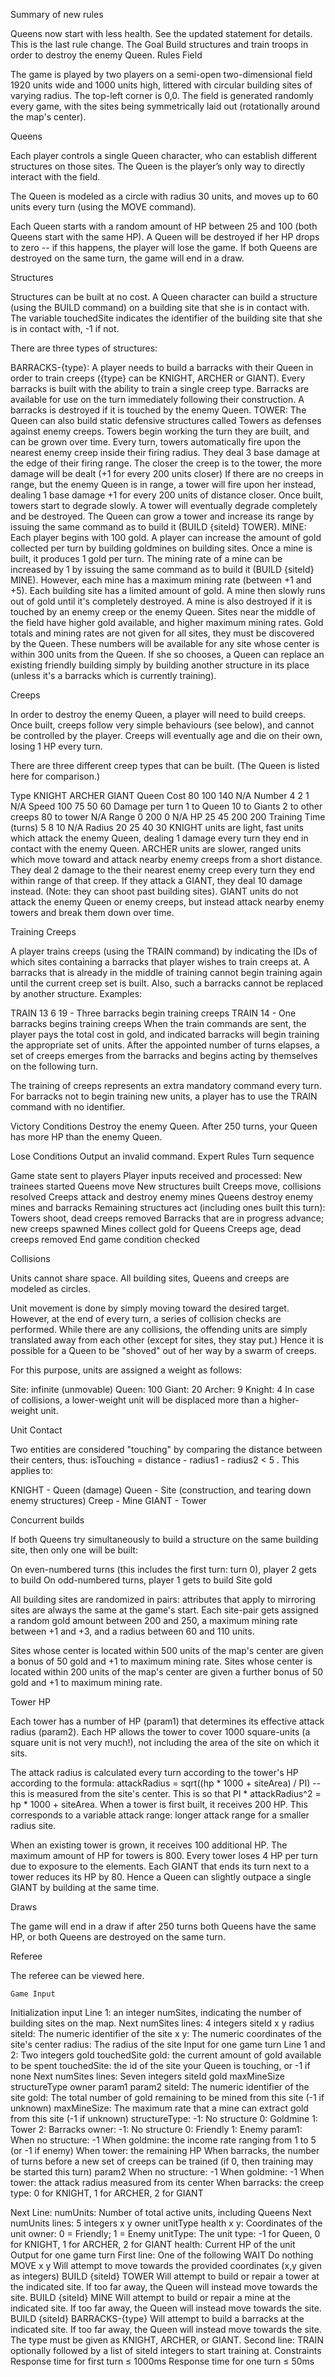 
Summary of new rules

Queens now start with less health.
See the updated statement for details.
This is the last rule change.
 	The Goal
Build structures and train troops in order to destroy the enemy Queen.
 	Rules
Field

The game is played by two players on a semi-open two-dimensional field 1920 units wide and 1000 units high, littered with circular building sites of varying radius. The top-left corner is 0,0. The field is generated randomly every game, with the sites being symmetrically laid out (rotationally around the map's center).

 
Queens

Each player controls a single Queen character, who can establish different structures on those sites. The Queen is the player’s only way to directly interact with the field.

The Queen is modeled as a circle with radius 30 units, and moves up to 60 units every turn (using the MOVE command).

Each Queen starts with a random amount of HP between 25 and 100 (both Queens start with the same HP). A Queen will be destroyed if her HP drops to zero -- if this happens, the player will lose the game. If both Queens are destroyed on the same turn, the game will end in a draw.

 
Structures

Structures can be built at no cost. A Queen character can build a structure (using the BUILD command) on a building site that she is in contact with. The variable touchedSite indicates the identifier of the building site that she is in contact with, -1 if not.

There are three types of structures:
 

BARRACKS-{type}: A player needs to build a barracks with their Queen in order to train creeps ({type} can be KNIGHT, ARCHER or GIANT). Every barracks is built with the ability to train a single creep type. Barracks are available for use on the turn immediately following their construction. A barracks is destroyed if it is touched by the enemy Queen.
TOWER: The Queen can also build static defensive structures called Towers as defenses against enemy creeps. Towers begin working the turn they are built, and can be grown over time. Every turn, towers automatically fire upon the nearest enemy creep inside their firing radius. They deal 3 base damage at the edge of their firing range. The closer the creep is to the tower, the more damage will be dealt (+1 for every 200 units closer) If there are no creeps in range, but the enemy Queen is in range, a tower will fire upon her instead, dealing 1 base damage +1 for every 200 units of distance closer. Once built, towers start to degrade slowly. A tower will eventually degrade completely and be destroyed. The Queen can grow a tower and increase its range by issuing the same command as to build it (BUILD {siteId} TOWER).
MINE: Each player begins with 100 gold. A player can increase the amount of gold collected per turn by building goldmines on building sites. Once a mine is built, it produces 1 gold per turn. The mining rate of a mine can be increased by 1 by issuing the same command as to build it (BUILD {siteId} MINE). However, each mine has a maximum mining rate (between +1 and +5). Each building site has a limited amount of gold. A mine then slowly runs out of gold until it's completely destroyed. A mine is also destroyed if it is touched by an enemy creep or the enemy Queen. Sites near the middle of the field have higher gold available, and higher maximum mining rates. Gold totals and mining rates are not given for all sites, they must be discovered by the Queen. These numbers will be available for any site whose center is within 300 units from the Queen.
If she so chooses, a Queen can replace an existing friendly building simply by building another structure in its place (unless it's a barracks which is currently training).

 
Creeps

In order to destroy the enemy Queen, a player will need to build creeps. Once built, creeps follow very simple behaviours (see below), and cannot be controlled by the player. Creeps will eventually age and die on their own, losing 1 HP every turn.

There are three different creep types that can be built. (The Queen is listed here for comparison.)

Type	KNIGHT	ARCHER	GIANT	Queen
Cost	80	100	140	N/A
Number	4	2	1	N/A
Speed	100	75	50	60
Damage per turn	1 to Queen	10 to Giants
2 to other creeps	80 to tower	N/A
Range	0	200	0	N/A
HP	25	45	200	200
Training Time (turns)	5	8	10	N/A
Radius	20	25	40	30
KNIGHT units are light, fast units which attack the enemy Queen, dealing 1 damage every turn they end in contact with the enemy Queen.
ARCHER units are slower, ranged units which move toward and attack nearby enemy creeps from a short distance. They deal 2 damage to the their nearest enemy creep every turn they end within range of that creep. If they attack a GIANT, they deal 10 damage instead. (Note: they can shoot past building sites).
GIANT units do not attack the enemy Queen or enemy creeps, but instead attack nearby enemy towers and break them down over time.
 
Training Creeps

A player trains creeps (using the TRAIN command) by indicating the IDs of which sites containing a barracks that player wishes to train creeps at. A barracks that is already in the middle of training cannot begin training again until the current creep set is built. Also, such a barracks cannot be replaced by another structure. Examples:

TRAIN 13 6 19 - Three barracks begin training creeps
TRAIN 14 - One barracks begins training creeps
When the train commands are sent, the player pays the total cost in gold, and indicated barracks will begin training the appropriate set of units. After the appointed number of turns elapses, a set of creeps emerges from the barracks and begins acting by themselves on the following turn.

The training of creeps represents an extra mandatory command every turn. For barracks not to begin training new units, a player has to use the TRAIN command with no identifier.

 
Victory Conditions
Destroy the enemy Queen.
After 250 turns, your Queen has more HP than the enemy Queen.
 
Lose Conditions
Output an invalid command.
 	Expert Rules
Turn sequence

Game state sent to players
Player inputs received and processed:
New trainees started
Queens move
New structures built
Creeps move, collisions resolved
Creeps attack and destroy enemy mines
Queens destroy enemy mines and barracks
Remaining structures act (including ones built this turn):
Towers shoot, dead creeps removed
Barracks that are in progress advance; new creeps spawned
Mines collect gold for Queens
Creeps age, dead creeps removed
End game condition checked
 
Collisions

Units cannot share space. All building sites, Queens and creeps are modeled as circles.

Unit movement is done by simply moving toward the desired target. However, at the end of every turn, a series of collision checks are performed. While there are any collisions, the offending units are simply translated away from each other (except for sites, they stay put.) Hence it is possible for a Queen to be "shoved" out of her way by a swarm of creeps.

For this purpose, units are assigned a weight as follows:

Site: infinite (unmovable)
Queen: 100
Giant: 20
Archer: 9
Knight: 4
In case of collisions, a lower-weight unit will be displaced more than a higher-weight unit.

 
Unit Contact

Two entities are considered "touching" by comparing the distance between their centers, thus: isTouching = distance - radius1 - radius2 < 5 . This applies to:

KNIGHT - Queen (damage)
Queen - Site (construction, and tearing down enemy structures)
Creep - Mine
GIANT - Tower
 
Concurrent builds

If both Queens try simultaneously to build a structure on the same building site, then only one will be built:

On even-numbered turns (this includes the first turn: turn 0), player 2 gets to build
On odd-numbered turns, player 1 gets to build
Site gold

All building sites are randomized in pairs: attributes that apply to mirroring sites are always the same at the game's start. Each site-pair gets assigned a random gold amount between 200 and 250, a maximum mining rate between +1 and +3, and a radius between 60 and 110 units.

Sites whose center is located within 500 units of the map's center are given a bonus of 50 gold and +1 to maximum mining rate. Sites whose center is located within 200 units of the map's center are given a further bonus of 50 gold and +1 to maximum mining rate.

 
Tower HP

Each tower has a number of HP (param1) that determines its effective attack radius (param2). Each HP allows the tower to cover 1000 square-units (a square unit is not very much!), not including the area of the site on which it sits.

The attack radius is calculated every turn according to the tower's HP according to the formula: attackRadius = sqrt((hp * 1000 + siteArea) / PI) -- this is measured from the site's center. This is so that PI * attackRadius^2 = hp * 1000 + siteArea. When a tower is first built, it receives 200 HP. This corresponds to a variable attack range: longer attack range for a smaller radius site.

When an existing tower is grown, it receives 100 additional HP. The maximum amount of HP for towers is 800. Every tower loses 4 HP per turn due to exposure to the elements. Each GIANT that ends its turn next to a tower reduces its HP by 80. Hence a Queen can slightly outpace a single GIANT by building at the same time.

 
Draws

The game will end in a draw if after 250 turns both Queens have the same HP, or both Queens are destroyed on the same turn.

 
Referee

The referee can be viewed here.

 	Game Input
Initialization input
Line 1: an integer numSites, indicating the number of building sites on the map.
Next numSites lines: 4 integers siteId x y radius
siteId: The numeric identifier of the site
x y: The numeric coordinates of the site's center
radius: The radius of the site
Input for one game turn
Line 1 and 2: Two integers gold touchedSite
gold: the current amount of gold available to be spent
touchedSite: the id of the site your Queen is touching, or -1 if none
Next numSites lines: Seven integers siteId gold maxMineSize structureType owner param1 param2
siteId: The numeric identifier of the site
gold: The total number of gold remaining to be mined from this site (-1 if unknown)
maxMineSize: The maximum rate that a mine can extract gold from this site (-1 if unknown)
structureType:
-1: No structure
0: Goldmine
1: Tower
2: Barracks
owner:
-1: No structure
0: Friendly
1: Enemy
param1:
When no structure: -1
When goldmine: the income rate ranging from 1 to 5 (or -1 if enemy)
When tower: the remaining HP
When barracks, the number of turns before a new set of creeps can be trained (if 0, then training may be started this turn)
param2
When no structure: -1
When goldmine: -1
When tower: the attack radius measured from its center
When barracks: the creep type: 0 for KNIGHT, 1 for ARCHER, 2 for GIANT

Next Line: numUnits: Number of total active units, including Queens
Next numUnits lines: 5 integers x y owner unitType health
x y: Coordinates of the unit
owner: 0 = Friendly; 1 = Enemy
unitType: The unit type: -1 for Queen, 0 for KNIGHT, 1 for ARCHER, 2 for GIANT
health: Current HP of the unit
Output for one game turn
First line: One of the following
WAIT Do nothing
MOVE x y Will attempt to move towards the provided coordinates (x,y given as integers)
BUILD {siteId} TOWER Will attempt to build or repair a tower at the indicated site. If too far away, the Queen will instead move towards the site.
BUILD {siteId} MINE Will attempt to build or repair a mine at the indicated site. If too far away, the Queen will instead move towards the site.
BUILD {siteId} BARRACKS-{type} Will attempt to build a barracks at the indicated site. If too far away, the Queen will instead move towards the site. The type must be given as KNIGHT, ARCHER, or GIANT.
Second line: TRAIN optionally followed by a list of siteId integers to start training at.
Constraints
Response time for first turn ≤ 1000ms
Response time for one turn ≤ 50ms